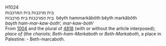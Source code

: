 H1024  
בּית מרכּבות בּית המּרכּבות  
בֵּיתּ הַמַּרכָּבוֹת בֵּיתּ מַרכָּבוֹת ‎ bêyth hammarkâbôth bêyth
markâbôth  
*bayth* *ham-mar-kaw-both‘,* *mar-kaw-both‘*  
From [1004](h1004) and the plural of [4818](h4818) (with or without the
article interposed); *place* *of* (the *chariots*; *Beth-ham-Markaboth*
or *Beth-Markaboth*, a place in Palestine: - Beth-marcaboth.  
